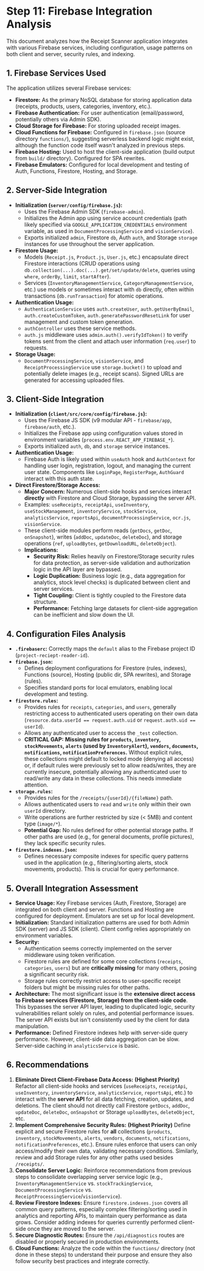 # Step 11: Firebase Integration Analysis

This document analyzes how the Receipt Scanner application integrates with various Firebase services, including configuration, usage patterns on both client and server, security rules, and indexing.

## 1. Firebase Services Used

The application utilizes several Firebase services:

*   **Firestore:** As the primary NoSQL database for storing application data (receipts, products, users, categories, inventory, etc.).
*   **Firebase Authentication:** For user authentication (email/password, potentially others via Admin SDK).
*   **Cloud Storage for Firebase:** For storing uploaded receipt images.
*   **Cloud Functions for Firebase:** Configured in `firebase.json` (source directory `functions/`), suggesting serverless backend logic might exist, although the function code itself wasn't analyzed in previous steps.
*   **Firebase Hosting:** Used to host the client-side application (build output from `build/` directory). Configured for SPA rewrites.
*   **Firebase Emulators:** Configured for local development and testing of Auth, Functions, Firestore, Hosting, and Storage.

## 2. Server-Side Integration

*   **Initialization (`server/config/firebase.js`):**
    *   Uses the Firebase Admin SDK (`firebase-admin`).
    *   Initializes the Admin app using service account credentials (path likely specified via `GOOGLE_APPLICATION_CREDENTIALS` environment variable, as used in `DocumentProcessingService` and `visionService`).
    *   Exports initialized `admin`, Firestore `db`, Auth `auth`, and Storage `storage` instances for use throughout the server application.
*   **Firestore Usage:**
    *   Models (`Receipt.js`, `Product.js`, `User.js`, etc.) encapsulate direct Firestore interactions (CRUD operations using `db.collection(...).doc(...).get/set/update/delete`, queries using `where`, `orderBy`, `limit`, `startAfter`).
    *   Services (`InventoryManagementService`, `CategoryManagementService`, etc.) use models or sometimes interact with `db` directly, often within transactions (`db.runTransaction`) for atomic operations.
*   **Authentication Usage:**
    *   `AuthenticationService` uses `auth.createUser`, `auth.getUserByEmail`, `auth.createCustomToken`, `auth.generatePasswordResetLink` for user management and custom token generation.
    *   `authController` uses these service methods.
    *   `auth.js` middleware uses `admin.auth().verifyIdToken()` to verify tokens sent from the client and attach user information (`req.user`) to requests.
*   **Storage Usage:**
    *   `DocumentProcessingService`, `visionService`, and `ReceiptProcessingService` use `storage.bucket()` to upload and potentially delete images (e.g., receipt scans). Signed URLs are generated for accessing uploaded files.

## 3. Client-Side Integration

*   **Initialization (`client/src/core/config/firebase.js`):**
    *   Uses the Firebase JS SDK (v9 modular API - `firebase/app`, `firebase/auth`, etc.).
    *   Initializes the Firebase app using configuration values stored in environment variables (`process.env.REACT_APP_FIREBASE_*`).
    *   Exports initialized `auth`, `db`, and `storage` service instances.
*   **Authentication Usage:**
    *   Firebase Auth is likely used within `useAuth` hook and `AuthContext` for handling user login, registration, logout, and managing the current user state. Components like `LoginPage`, `RegisterPage`, `AuthGuard` interact with this auth state.
*   **Direct Firestore/Storage Access:**
    *   **Major Concern:** Numerous client-side hooks and services interact **directly** with Firestore and Cloud Storage, bypassing the server API.
    *   Examples: `useReceipts`, `receiptApi`, `useInventory`, `useStockManagement`, `inventoryService`, `stockService`, `analyticsService`, `reportsApi`, `documentProcessingService`, `ocr.js`, `visionService`.
    *   These client-side modules perform reads (`getDocs`, `getDoc`, `onSnapshot`), writes (`addDoc`, `updateDoc`, `deleteDoc`), and storage operations (`ref`, `uploadBytes`, `getDownloadURL`, `deleteObject`).
    *   **Implications:**
        *   **Security Risk:** Relies heavily on Firestore/Storage security rules for data protection, as server-side validation and authorization logic in the API layer are bypassed.
        *   **Logic Duplication:** Business logic (e.g., data aggregation for analytics, stock level checks) is duplicated between client and server services.
        *   **Tight Coupling:** Client is tightly coupled to the Firestore data structure.
        *   **Performance:** Fetching large datasets for client-side aggregation can be inefficient and slow down the UI.

## 4. Configuration Files Analysis

*   **`.firebaserc`:** Correctly maps the `default` alias to the Firebase project ID (`project-reciept-reader-id`).
*   **`firebase.json`:**
    *   Defines deployment configurations for Firestore (rules, indexes), Functions (source), Hosting (public dir, SPA rewrites), and Storage (rules).
    *   Specifies standard ports for local emulators, enabling local development and testing.
*   **`firestore.rules`:**
    *   Provides rules for `receipts`, `categories`, and `users`, generally restricting access to authenticated users operating on their own data (`resource.data.userId == request.auth.uid` or `request.auth.uid == userId`).
    *   Allows any authenticated user to access the `_test` collection.
    *   **CRITICAL GAP:** **Missing rules for `products`, `inventory`, `stockMovements`, `alerts` (used by `InventoryAlert`), `vendors`, `documents`, `notifications`, `notificationPreferences`.** Without explicit rules, these collections might default to locked mode (denying all access) or, if default rules were previously set to allow reads/writes, they are currently insecure, potentially allowing any authenticated user to read/write any data in these collections. This needs immediate attention.
*   **`storage.rules`:**
    *   Provides rules for the `/receipts/{userId}/{fileName}` path.
    *   Allows authenticated users to `read` and `write` only within their own `userId` directory.
    *   Write operations are further restricted by size (< 5MB) and content type (`image/*`).
    *   **Potential Gap:** No rules defined for other potential storage paths. If other paths are used (e.g., for general documents, profile pictures), they lack specific security rules.
*   **`firestore.indexes.json`:**
    *   Defines necessary composite indexes for specific query patterns used in the application (e.g., filtering/sorting alerts, stock movements, products). This is crucial for query performance.

## 5. Overall Integration Assessment

*   **Service Usage:** Key Firebase services (Auth, Firestore, Storage) are integrated on both client and server. Functions and Hosting are configured for deployment. Emulators are set up for local development.
*   **Initialization:** Standard initialization patterns are used for both Admin SDK (server) and JS SDK (client). Client config relies appropriately on environment variables.
*   **Security:**
    *   Authentication seems correctly implemented on the server middleware using token verification.
    *   Firestore rules are defined for some core collections (`receipts`, `categories`, `users`) but are **critically missing** for many others, posing a significant security risk.
    *   Storage rules correctly restrict access to user-specific receipt folders but might be missing rules for other paths.
*   **Architecture:** The most significant issue is the **extensive direct access to Firebase services (Firestore, Storage) from the client-side code**. This bypasses the server API layer, leading to duplicated logic, security vulnerabilities reliant solely on rules, and potential performance issues. The server API exists but isn't consistently used by the client for data manipulation.
*   **Performance:** Defined Firestore indexes help with server-side query performance. However, client-side data aggregation can be slow. Server-side caching in `analyticsService` is basic.

## 6. Recommendations

1.  **Eliminate Direct Client-Firebase Data Access:** **(Highest Priority)** Refactor all client-side hooks and services (`useReceipts`, `receiptApi`, `useInventory`, `inventoryService`, `analyticsService`, `reportsApi`, etc.) to interact with the **server API** for all data fetching, creation, updates, and deletions. The client should not directly call Firestore `getDocs`, `addDoc`, `updateDoc`, `deleteDoc`, `onSnapshot` or Storage `uploadBytes`, `deleteObject`, etc.
2.  **Implement Comprehensive Security Rules:** **(Highest Priority)** Define explicit and secure Firestore rules for **all** collections (`products`, `inventory`, `stockMovements`, `alerts`, `vendors`, `documents`, `notifications`, `notificationPreferences`, etc.). Ensure rules enforce that users can only access/modify their own data, validating necessary conditions. Similarly, review and add Storage rules for any other paths used besides `/receipts/`.
3.  **Consolidate Server Logic:** Reinforce recommendations from previous steps to consolidate overlapping server service logic (e.g., `InventoryManagementService` vs. `stockTrackingService`, `DocumentProcessingService` vs. `ReceiptProcessingService`/`visionService`).
4.  **Review Firestore Indexes:** Ensure `firestore.indexes.json` covers all common query patterns, especially complex filtering/sorting used in analytics and reporting APIs, to maintain query performance as data grows. Consider adding indexes for queries currently performed client-side once they are moved to the server.
5.  **Secure Diagnostic Routes:** Ensure the `/api/diagnostics` routes are disabled or properly secured in production environments.
6.  **Cloud Functions:** Analyze the code within the `functions/` directory (not done in these steps) to understand their purpose and ensure they also follow security best practices and integrate correctly.
